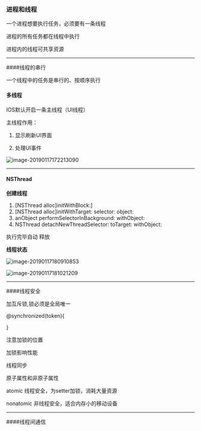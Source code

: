 ### 进程和线程

一个进程想要执行任务，必须要有一条线程

进程的所有任务都在线程中执行

进程内的线程可共享资源



---

####线程的串行

一个线程中的任务是串行的、按顺序执行



#### 多线程

IOS默认开启一条主线程（UI线程）

主线程作用：

1. 显示刷新UI界面

2. 处理UI事件

![image-20190117172213090](/Users/efun/Documents/Notes/IOS/assets/image-20190117172213090.png)



---

#### NSThread

**创建线程**

1. [NSThread alloc]initWithBlock:]
2. [NSThread alloc]initWithTarget: selector: object:
3. anObject performSelectorInBackground: withObject:
4. NSThread detachNewThreadSelector: toTarget: withObject:

执行完毕自动 释放



**线程状态**

![image-20190117180910853](/Users/efun/Documents/Notes/IOS/assets/image-20190117180910853.png)



![image-20190117181021209](/Users/efun/Documents/Notes/IOS/assets/image-20190117181021209.png)



---

####线程安全

加互斥锁,锁必须是全局唯一

@synchronized(token){

}

注意加锁的位置

加锁影响性能

线程同步



原子属性和非原子属性

atomic 线程安全，为setter加锁，消耗大量资源

nonatomic 非线程安全，适合内存小的移动设备



---

####线程间通信

